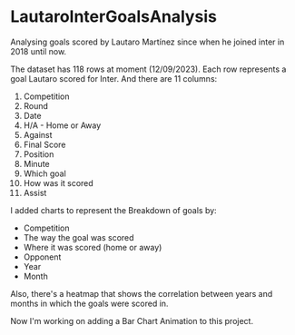 # LautaroInterGoalsAnalysis
Analysing goals scored by Lautaro Martínez since when he joined inter in 2018 until now.

The dataset has 118 rows at moment (12/09/2023). Each row represents a goal Lautaro scored for Inter. And there are 11 columns:

1. Competition
2. Round
3. Date
4. H/A - Home or Away
5. Against
6. Final Score
7. Position
8. Minute
9. Which goal
10. How was it scored
11. Assist

I added charts to represent the Breakdown of goals by:
- Competition
- The way the goal was scored
- Where it was scored (home or away)
- Opponent
- Year
- Month

Also, there's a heatmap that shows the correlation between years and months in which the goals were scored in.

Now I'm working on adding a Bar Chart Animation to this project.
